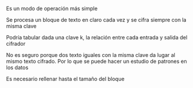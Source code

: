 
Es un modo de operación más simple 

Se procesa un bloque de texto en claro cada vez y se cifra siempre con la misma clave 

Podría tabular dada una clave k, la relación entre cada entrada y salida del cifrador 

No es seguro porque dos texto iguales con la misma clave da lugar al mismo texto cifrado. Por lo que se puede hacer un estudio de patrones en los datos

Es necesario rellenar hasta el tamaño del bloque